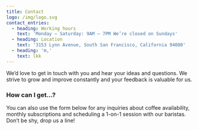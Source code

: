 ```yaml
---
title: Contact
logo: /img/logo.svg
contact_entries:
  - heading: Working hours
    text: 'Monday – Saturday: 9AM – 7PM We’re closed on Sundays'
  - heading: Location
    text: '3153 Lynn Avenue, South San Francisco, California 94080'
  - heading: 'm,'
    text: lkk
---
```


We’d love to get in touch with you and hear your ideas and
questions. We strive to grow and improve constantly and your feedback
is valuable for us.

<h3 class="f4 b lh-title mb2">How can I get…?</h3>

You can also use the form below for any inquiries about coffee
availability, monthly subscriptions and scheduling a 1-on-1 session
with our baristas. Don’t be shy, drop us a line!

